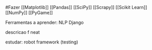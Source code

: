 #Fazer
[[Matplotlib]]
[[Pandas]]
[[SciPy]]
[[Scrapy]]
[[Scikit Learn]]
[[NumPy]]
[[PyGame]]

Ferramentas a aprender:
	NLP
	Django


descricao 
f
neat


estudar:
robot framework (testing)

